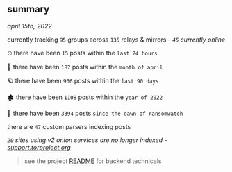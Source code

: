 
## summary
_april 15th, 2022_

currently tracking `95` groups across `135` relays & mirrors - _`45` currently online_

⏲ there have been `15` posts within the `last 24 hours`

🦈 there have been `187` posts within the `month of april`

🪐 there have been `966` posts within the `last 90 days`

🏚 there have been `1108` posts within the `year of 2022`

🦕 there have been `3394` posts `since the dawn of ransomwatch`

there are `47` custom parsers indexing posts

_`20` sites using v2 onion services are no longer indexed - [support.torproject.org](https://support.torproject.org/onionservices/v2-deprecation/)_

> see the project [README](https://github.com/thetanz/ransomwatch#ransomwatch--) for backend technicals
